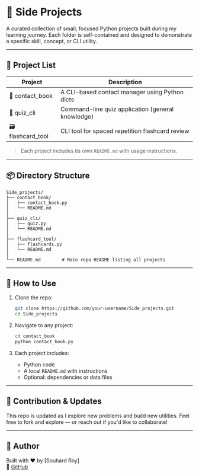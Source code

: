
# 🧰 Side Projects

A curated collection of small, focused Python projects built during my learning journey. Each folder is self-contained and designed to demonstrate a specific skill, concept, or CLI utility.

---

## 📁 Project List

| Project          | Description                                      |
|------------------|--------------------------------------------------|
| 📇 contact_book   | A CLI-based contact manager using Python dicts   |
| 🧠 quiz_cli       | Command-line quiz application (general knowledge)|
| 🗃 flashcard_tool  | CLI tool for spaced repetition flashcard review |

> Each project includes its own `README.md` with usage instructions.

---

## 📦 Directory Structure

```
Side_projects/
├── contact_book/
│   ├── contact_book.py
│   └── README.md
│
├── quiz_cli/
│   ├── quiz.py
│   └── README.md
│
├── flashcard_tool/
│   ├── flashcards.py
│   └── README.md
│
└── README.md        # Main repo README listing all projects
```

---

## 🚀 How to Use

1. Clone the repo:
   ```bash
   git clone https://github.com/your-username/Side_projects.git
   cd Side_projects
   ```

2. Navigate to any project:
   ```bash
   cd contact_book
   python contact_book.py
   ```

3. Each project includes:
   - Python code
   - A local `README.md` with instructions
   - Optional: dependencies or data files

---

## 📌 Contribution & Updates

This repo is updated as I explore new problems and build new utilities. Feel free to fork and explore — or reach out if you'd like to collaborate!

---

## 🧠 Author

Built with ❤️ by [Souhard Roy]  
🔗 [GitHub](https://github.com/your-username)
